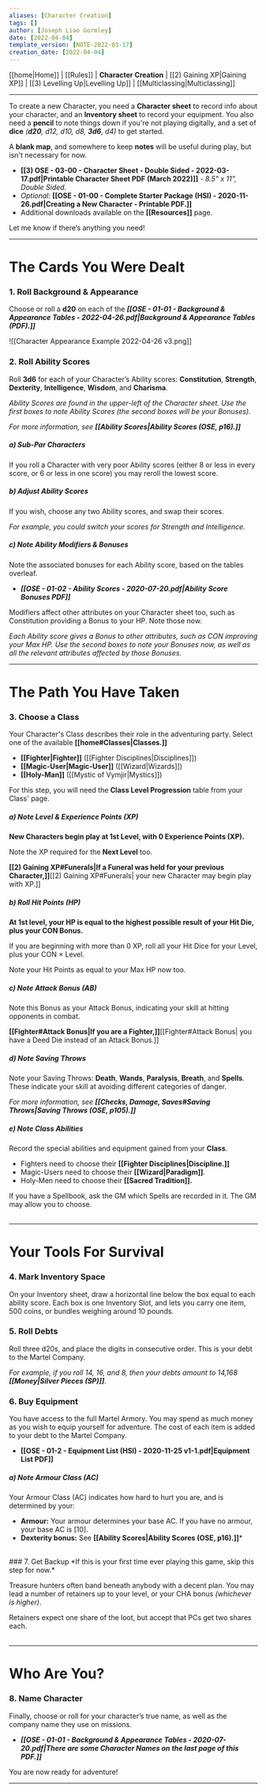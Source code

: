 ```yaml
---
aliases: [Character Creation]
tags: []
author: [Joseph Liao Gormley]
date: [2022-04-04]
template_version: [NOTE-2022-03-17]
creation_date: [2022-04-04]
---
```

[[home|Home]] | [[Rules]] | **Character Creation** | [[2) Gaining XP|Gaining XP]] | [[3) Levelling Up|Levelling Up]] | [[Multiclassing|Multiclassing]]
___
To create a new Character, you need a **Character sheet** to record info about your character, and an **Inventory sheet** to record your equipment. You also need a **pencil** to note things down if you're not playing digitally, and a set of **dice** *(**d20**, d12, d10, d8, **3d6**, d4)* to get started.

A **blank map**, and somewhere to keep **notes** will be useful during play, but isn't necessary for now.

- **[[3) OSE - 03-00 - Character Sheet - Double Sided - 2022-03-17.pdf|Printable Character Sheet PDF (March 2022)]]** - *8.5" x 11", Double Sided.*
- *Optional:* **[[OSE - 01-00 - Complete Starter Package (HSI) - 2020-11-26.pdf|Creating a New Character - Printable PDF.]]**
- Additional downloads available on the **[[Resources]]** page.
<!-- #Revisit put the Fillable Character sheet here, with INVENTORY PAGE-->

Let me know if there’s anything you need!

___
# The Cards You Were Dealt
### 1. Roll Background & Appearance
Choose or roll a **d20** on each of the ***[[OSE - 01-01 - Background & Appearance Tables - 2022-04-26.pdf|Background & Appearance Tables (PDF).]]***

![[Character Appearance Example 2022-04-26 v3.png]]


### 2. Roll Ability Scores
Roll **3d6** for each of your Character’s Ability scores: **Constitution**, **Strength**, **Dexterity**, **Intelligence**, **Wisdom**, and **Charisma**.

*Ability Scores are found in the upper-left of the Character sheet. Use the first boxes to note Ability Scores (the second boxes will be your Bonuses).*

*For more information, see **[[Ability Scores|Ability Scores (OSE, p16).]]*** 

<!-- #### Online Character Generation
Steps 1-3 involve a lot of rolling, so to have those results automatically generated, click here.-->
##### ***a) Sub-Par Characters***
If you roll a Character with very poor Ability scores (either 8 or less in every score, or 6 or less in one score) you may reroll the lowest score.

##### ***b) Adjust Ability Scores***
If you wish, choose any two Ability scores, and swap their scores.

*For example, you could switch your scores for Strength and Intelligence.*

##### ***c) Note Ability Modifiers & Bonuses***
Note the associated bonuses for each Ability score, based on the tables overleaf. 

- ***[[OSE - 01-02 - Ability Scores - 2020-07-20.pdf|Ability Score Bonuses PDF]]*** <!-- #Revisit -->

Modifiers affect other attributes on your Character sheet too, such as Constitution providing a Bonus to your HP. Note those now.

*Each Ability score gives a Bonus to other attributes, such as CON improving your Max HP. Use the second boxes to note your Bonuses now, as well as all the relevant attributes affected by those Bonuses.*

___
# The Path You Have Taken
### 3. Choose a Class
Your Character's Class describes their role in the adventuring party. Select one of the available **[[home#Classes|Classes.]]**

- **[[Fighter|Fighter]]** ([[Fighter Disciplines|Disciplines]])
- **[[Magic-User|Magic-User]]** ([[Wizard|Wizards]])
- **[[Holy-Man]]** ([[Mystic of Vymjir|Mystics]])

For this step, you will need the **Class Level Progression** table from your Class' page.

##### ***a) Note Level & Experience Points (XP)***
**New Characters begin play at 1st Level, with 0 Experience Points (XP).**

Note the XP required for the **Next Level** too.

**[[2) Gaining XP#Funerals|If a Funeral was held for your previous Character,]]**[[2) Gaining XP#Funerals| your new Character may begin play with XP.]]

##### ***b) Roll Hit Points (HP)***
<!-- Your Level Progression table lists your Hit Dice.-->
**At 1st level, your HP is equal to the highest possible result of your Hit Die, plus your CON Bonus.**

If you are beginning with more than 0 XP, roll all your Hit Dice for your Level, plus your CON $\times$ Level.

Note your Hit Points as equal to your Max HP now too.

##### ***c) Note Attack Bonus (AB)***
<!-- Your Level Progression table lists your Attack Bonus. -->
Note this Bonus as your Attack Bonus, indicating your skill at hitting opponents in combat.

**[[Fighter#Attack Bonus|If you are a Fighter,]]**[[Fighter#Attack Bonus| you have a Deed Die instead of an Attack Bonus.]]

##### ***d) Note Saving Throws***
Note your Saving Throws<!--, listed in the Level Progression Chart for your class-->: **Death**, **Wands**, **Paralysis**, **Breath**, and **Spells**. These indicate your skill at avoiding different categories of danger. <!-- (see ***Saving Throws, OSE p105***).-->

*For more information, see **[[Checks, Damage, Saves#Saving Throws|Saving Throws (OSE, p105).]]***

##### ***e) Note Class Abilities***
Record the special abilities and equipment gained from your **Class**.
- Fighters need to choose their **[[Fighter Disciplines|Discipline.]]**
- Magic-Users need to choose their **[[Wizard|Paradigm]]**.
- Holy-Men need to choose their **[[Sacred Tradition]].**

If you have a Spellbook, ask the GM which Spells are recorded in it. The GM may allow you to choose.
<br><br>
___
# Your Tools For Survival
### 4. Mark Inventory Space
On your Inventory sheet, draw a horizontal line below the box equal to each ability score. Each box is one Inventory Slot, and lets you carry one item, 500 coins, or bundles weighing around 10 pounds.
<br>
### 5. Roll Debts
Roll three d20s, and place the digits in consecutive order. This is your debt to the Martel Company. 

*For example, if you roll 14, 16, and 8, then your debts amount to 14,168 **[[Money|Silver Pieces (SP)]]**.*
<br>
### 6. Buy Equipment
You have access to the full Martel Armory. You may spend as much money as you wish to equip yourself for adventure. <!--consulting the equipment lists under ***Equipment, p42***.  --> The cost of each item is added to your debt to the Martel Company.

- **[[OSE - 01-2 - Equipment List (HSI) - 2020-11-25 v1-1.pdf|Equipment List PDF]]**

##### ***a) Note Armour Class (AC)***
Your Armour Class (AC) indicates how hard to hurt you are, and is determined by your:
- **Armour:** Your armour determines your base AC. If you have no armour, your base AC is [10].
- **Dexterity bonus:** See **[[Ability Scores|Ability Scores (OSE, p16).]]*** 
<br>
### 7. Get Backup
*If this is your first time ever playing this game, skip this step for now.*

Treasure hunters often band beneath anybody with a decent plan. You may lead a number of retainers up to your level, or your CHA bonus *(whichever is higher)*.



Retainers expect one share of the loot, but accept that PCs get two shares each.<br><br>
___
# Who Are You?
### 8. Name Character
Finally, choose or roll for your character’s true name, as well as the company name they use on missions.

- ***[[OSE - 01-01 - Background & Appearance Tables - 2020-07-20.pdf|There are some Character Names on the last page of this PDF.]]***

You are now ready for adventure!

___

